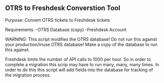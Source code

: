 ## OTRS to Freshdesk Converstion Tool ##

Purpose: Convert OTRS tickets to Freshdesk tickets

Requirements: 
-OTRS Database (copy)
-Freshdesk Account

WARNING: This script modifies the OTRS database! Do not run this against your 
production/inuse OTRS database! Make a copy of the database to run this against. 

Freshdesk limits the number of API calls to 1000 per hour. So in order to
complete a migration this scrip may have to run many, many, many times.  In order
to do this this script will add fields into the database for tracking of the migration
process.
